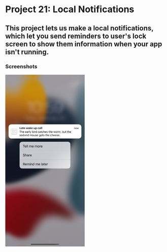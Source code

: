# Project 21: Local Notifications

## This project lets us make a local notifications, which let you send reminders to user's lock screen to show them information when your app isn't running.

### Screenshots

<img src="https://github.com/deathlezz/100-Days-of-Swift/blob/main/Projects/27-Project21/Screenshots/Screenshot1.png" width=250>
